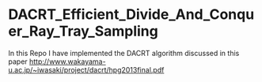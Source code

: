 # DACRT_Efficient_Divide_And_Conquer_Ray_Tray_Sampling
In this Repo I have implemented the DACRT algorithm discussed in this paper http://www.wakayama-u.ac.jp/~iwasaki/project/dacrt/hpg2013final.pdf
